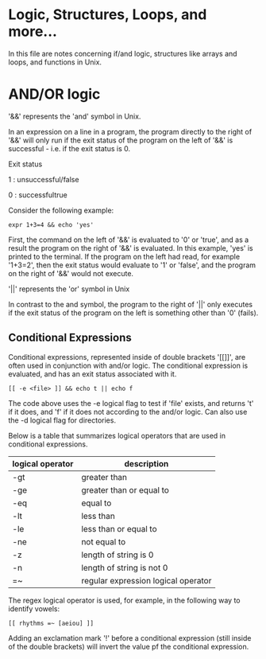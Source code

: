 # Logic, Structures, Loops, and more...

In this file are notes concerning if/and logic, structures like arrays and loops, and functions in Unix.

# AND/OR logic

'&&' represents the 'and' symbol in Unix.

In an expression on a line in a program, the program directly to the right of '&&' will only run if the exit status of the program on the left of '&&' is successful - i.e. if the exit status is 0.

Exit status

1 : unsuccessful/false

0 : successfultrue

Consider the following example:

```
expr 1+3=4 && echo 'yes'
```

First, the command on the left of '&&' is evaluated to '0' or 'true', and as a result the program on the right of '&&' is evaluated. In this example, 'yes' is printed to the terminal. If the program on the left had read, for example '1+3=2', then the exit status would evaluate to '1' or 'false', and the program on the right of '&&' would not execute.

'||' represents the 'or' symbol in Unix

In contrast to the and symbol, the program to the right of '||' only executes if the exit status of the program on the left is something other than '0' (fails).

## Conditional Expressions

Conditional expressions, represented inside of double brackets '[[]]', are often used in conjunction with and/or logic. The conditional expression is evaluated, and has an exit status associated with it.

```
[[ -e <file> ]] && echo t || echo f
```

The code above uses the -e logical flag to test if 'file' exists, and returns 't' if it does, and 'f' if it does not according to the and/or logic. Can also use the -d logical flag for directories.

Below is a table that summarizes logical operators that are used in conditional expressions.

| logical operator | description                         |
| ---------------- | ----------------------------------- |
| -gt              | greater than                        |
| -ge              | greater than or equal to            |
| -eq              | equal to                            |
| -lt              | less than                           |
| -le              | less than or equal to               |
| -ne              | not equal to                        |
| -z               | length of string is 0               |
| -n               | length of string is not 0           |
| =~               | regular expression logical operator |

The regex logical operator is used, for example, in the following way to identify vowels:

```
[[ rhythms =~ [aeiou] ]]
```

Adding an exclamation mark '!' before a conditional expression (still inside of the double brackets) will invert the value pf the conditional expression.
